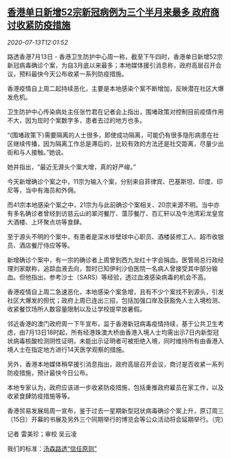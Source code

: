 <!--1594642998000-->
[香港单日新增52宗新冠病例为三个半月来最多 政府商讨收紧防疫措施](https://cn.reuters.com/article/hk-covid-infections-0713-idCNKCS24E1GJ)
------

<div><i>2020-07-13T12:01:52</i></div><div class="StandardArticleBody_body"><p>路透香港7月13日 - 香港卫生防护中心周一称，截至下午四时，香港单日新增52宗新冠病毒确诊个案，为自3月底以来最多；本地媒体援引消息称，政府高层召开会议，预料最快今天公布收紧一系列防疫措施。 </p><p>香港疫情自上周二起持续恶化，主要是本地感染个案不断增加，反映潜在社区大爆发危机。 </p><p>卫生防护中心传染病处主任张竹君在记者会上指出，围堵政策对控制目前疫情作用不大，因为现时个案数字多，患者去过的地方也多。 </p><p>“(围堵政策下)需要隔离的人士很多，即使成功隔离，可能仍有很多隐形病患在社区继续传播，因为隔离工作总是滞后的，比较有效的方法还是社交距离，尽量少出街和与人接触。”她说。 </p><p>她并指出，“最近无源头个案大增，真的好严峻。” </p><p>今天新增确诊个案之中，11宗为输入个案，分别来自菲律宾、巴基斯坦、印度、印尼等，当中有海员和外佣。 </p><p>而41宗本地感染个案之中，21宗为与此前确诊个案相关、20宗来源不明。当中亦有多名确诊者曾经到访慈云山的翠河餐厅、薀莎餐厅、百汇轩以及牛池湾彩龙皇宫大酒楼、上环聚点坊等食肆。 </p><p>至于源头不明的个案中，有患者是深水埗壁球中心职员、酒楼装修工人、超市收银员、酒店餐厅侍应等等。 </p><p>新增确诊个案中，有一宗的确诊者上周曾到西九龙红十字会捐血。医管局总行政经理刘家献称，追踪血液去向，暂时已知伊利沙伯医院一名病人曾接受其中部分输血。但他指出，参考沙士（SARS）等经验，透过血液感染病毒的机会不高。 </p><p>香港疫情自上周二急速恶化，本地感染个案急增，且有不少个案找不到源头，引发社区大爆发的担忧；政府上周已连出三招，包括加强口岸及获豁免人士入境检测、收紧餐饮场所人数容量限制以及让学校提早放暑假。 </p><p>邻近香港的澳门政府周一下午宣布，监于香港新冠病毒疫情持续，基于公共卫生考虑，由7月13日18时起，所有经港珠澳大桥由香港入境人士均需出示7日内新型冠状病毒核酸检测阴性证明，未能出示证明者可被拒绝入境，同时维持所有由香港入境人士在指定地方进行14天医学观察的措施。 </p><p>另外，香港本地媒体稍早援引消息指出，政府高层召开会议，商讨是否收紧一系列防疫措施，预计最快今日公布。 </p><p>本地专家认为，政府应该进一步收紧防疫措施，包括重推政府雇员在家工作，以及收紧食肆防疫措施等等。 </p><p>香港贸易发展局周一宣布，鉴于过去一星期新型冠状病毒确诊个案上升，原订周三（15日）开幕的书展及另外三个同期举行的博览会等公众活动将会延期举行。（完） </p><div class="Attribution_container"><div class="Attribution_attribution"><p class="Attribution_content">记者 雷美珍；审校 吴云凌 </p></div></div><div class="StandardArticleBody_trustBadgeContainer"><span class="StandardArticleBody_trustBadgeTitle">我们的标准：</span><span class="trustBadgeUrl"><a href="https://www.thomsonreuters.cn/content/dam/openweb/documents/pdf/china/brochures/about-us-1.pdf">汤森路透“信任原则”</a></span></div></div>
